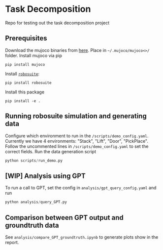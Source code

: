 # Task Decomposition
Repo for testing out the task decomposition project

## Prerequisites
Download the mujoco binaries from [here](https://github.com/google-deepmind/mujoco/releases).
Place in `~/.mujoco/mujoco<>/` folder. Install mujoco via pip
```
pip install mujoco
```

Install [`robosuite`](https://robosuite.ai/docs/installation.html):
```
pip install robosuite
```

Install this package
```
pip install -e .
```

## Running robosuite simulation and generating data
Configure which environment to run in the `/scripts/demo_config.yaml`. 
Currently we have 4 environments: "Stack", "Lift", "Door", "PickPlace".
Follow the uncommented lines in `/scripts/demo_config.yaml` to set the correct fields.
Run the data generation script

```py
python scripts/run_demo.py
```

## [WIP] Analysis using GPT
To run a call to GPT, set the config in `analysis/gpt_query_config.yaml` and run
```py
python analysis/query_GPT.py
```

## Comparison between GPT output and groundtruth data
See `analysis/compare_GPT_groundtruth.ipynb` to generate plots show in the report.
